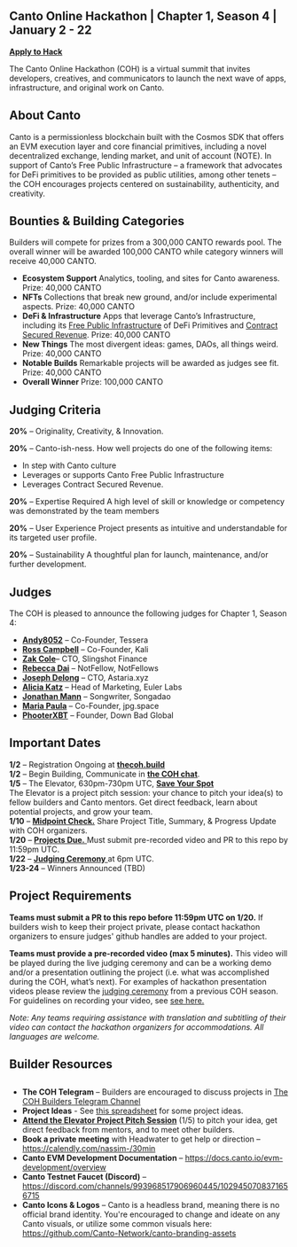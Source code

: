 ## Canto Online Hackathon | Chapter 1, Season 4 | January 2 - 22

[**Apply to Hack**](https://eugnmr538db.typeform.com/to/ibNJdDpB)  

The Canto Online Hackathon (COH) is a virtual summit that invites developers, creatives, and communicators to launch the next wave of apps, infrastructure, and original work on Canto. 



## **About Canto**

Canto is a permissionless blockchain built with the Cosmos SDK that offers an EVM execution layer and core financial primitives, including a novel decentralized exchange, lending market, and unit of account (NOTE). In support of Canto’s Free Public Infrastructure – a framework that advocates for DeFi primitives to be provided as public utilities, among other tenets –  the COH encourages projects centered on sustainability, authenticity, and creativity. 


## **Bounties & Building Categories**
Builders will compete for prizes from a 300,000 CANTO rewards pool. The overall winner will be awarded 100,000 CANTO while category winners will receive 40,000 CANTO.

* **Ecosystem Support** 
Analytics, tooling, and sites for Canto awareness. 
Prize: 40,000 CANTO
* **NFTs**
Collections that break new ground, and/or include experimental aspects. 
Prize: 40,000 CANTO
* **DeFi & Infrastructure** 
Apps that leverage Canto’s Infrastructure, including its [Free Public Infrastructure](https://docs.canto.io/readme/free-public-infrastructure-fpi) of DeFi Primitives and [Contract Secured Revenue](https://canto.mirror.xyz/QjMcVxG65ScvuK0uMQ9W7I0gyo77jrEUIKibxWz0ebI). 
Prize: 40,000 CANTO
* **New Things**
The most divergent ideas: games, DAOs, all things weird.  
Prize: 40,000 CANTO
* **Notable Builds**
Remarkable projects will be awarded as judges see fit. 
Prize: 40,000 CANTO
* **Overall Winner**
Prize: 100,000 CANTO


## **Judging Criteria**

**20%** – Originality, Creativity, & Innovation.

**20%** – Canto-ish-ness. How well projects do one of the following items:
* In step with Canto culture
* Leverages or supports Canto Free Public Infrastructure
* Leverages Contract Secured Revenue.

**20%** – Expertise Required
A high level of skill or knowledge or competency was demonstrated by the team members

**20%** – User Experience
Project presents as intuitive and understandable for its targeted user profile.

**20%** – Sustainability
A thoughtful plan for launch, maintenance, and/or further development.  



## **Judges**

The COH is pleased to announce the following judges for Chapter 1, Season 4:

* [**Andy8052**](https://twitter.com/andy8052)  –  Co-Founder, Tessera
* [**Ross Campbell**](https://twitter.com/z0r0zzz) – Co-Founder, Kali
* [**Zak Cole**](https://twitter.com/0xzak)– CTO, Slingshot Finance
* [**Rebecca Dai**](https://twitter.com/rebeccadai0) – NotFellow, NotFellows
* [**Joseph Delong**](https://twitter.com/josephdelong)  – CTO, Astaria.xyz
* [**Alicia Katz**](https://twitter.com/aliciakatz)   – Head of Marketing, Euler Labs
* [**Jonathan Mann**](https://twitter.com/songadaymann) – Songwriter, Songadao
* [**Maria Paula**](https://twitter.com/MPtherealmvp)  – Co-Founder, jpg.space
* [**PhooterXBT**](https://twitter.com/phooterxbt)  –  Founder, Down Bad Global 



## **Important Dates**

**1/2** – Registration Ongoing at [**thecoh.build**](https://thecoh.build)  
**1/2** – Begin Building, Communicate in [**the COH chat**](https://t.me/+aXvNO-ZcrWZjYTIx).  
**1/5** – The Elevator, 630pm-730pm UTC, [**Save Your Spot**](https://crowdcast.io/c/s4elevator)  
The Elevator is a project pitch session: your chance to pitch your idea(s) to fellow builders and Canto mentors. Get direct feedback, learn about potential projects, and grow your team.  
**1/10** – [**Midpoint Check.**](https://form.jotform.com/223616162896160) Share Project Title, Summary, & Progress Update with COH organizers.  
**1/20** – [**Projects Due.** ](https://form.jotform.com/223616580721151)Must submit pre-recorded video and PR to this repo by 11:59pm UTC.  
**1/22** – [**Judging Ceremony** ](https://www.crowdcast.io/c/thecoh-s4) at 6pm UTC.  
**1/23-24** – Winners Announced (TBD)  
  
## **Project Requirements** ## 

**Teams must submit a PR to this repo before 11:59pm UTC on 1/20.** 
If builders wish to keep their project private, please contact hackathon organizers to ensure judges' github handles are added to your project. 

**Teams must provide a pre-recorded video (max 5 minutes).** 
This video will be played during the live judging ceremony and can be a working demo and/or a presentation outlining the project (i.e. what was accomplished during the COH, what’s next). For examples of hackathon presentation videos please review the [judging ceremony](https://www.youtube.com/watch?v=A4A4y4FE6u0) from a previous COH season. For guidelines on recording your video, see [see here.](https://docs.google.com/document/d/1ROIdoGOL9zmSGpq9081uQ3t0HH1WNlObn5HREgoP4Pk/edit?usp=sharing)

*Note: Any teams requiring assistance with translation and subtitling of their video can contact the hackathon organizers for accommodations. All languages are welcome.* 

## **Builder Resources**
## 

* **The COH Telegram** – Builders are encouraged to discuss projects in [The COH Builders Telegram Channel](https://t.me/+aXvNO-ZcrWZjYTIx) 
* **Project Ideas** - See [this spreadsheet](https://docs.google.com/spreadsheets/d/1Ecp7ixsFEtIyZw4qzmLYOOT6NHUWqHn0bZHi1eaY6DQ/edit?usp=sharing) for some project ideas.
* **[Attend the Elevator Project Pitch Session](https://www.crowdcast.io/c/s4elevator)** (1/5) to pitch your idea, get direct feedback from mentors, and to meet other builders. 
* **Book a private meeting** with Headwater to get help or direction – https://calendly.com/nassim-/30min
* **Canto EVM Development Documentation** – https://docs.canto.io/evm-development/overview
* **Canto Testnet Faucet (Discord)** – https://discord.com/channels/993968517906960445/1029450708371656715
*  **Canto Icons & Logos** – Canto is a headless brand, meaning there is no official brand identity. You're encouraged to change and ideate on any Canto visuals, or utilize some common visuals here: https://github.com/Canto-Network/canto-branding-assets

